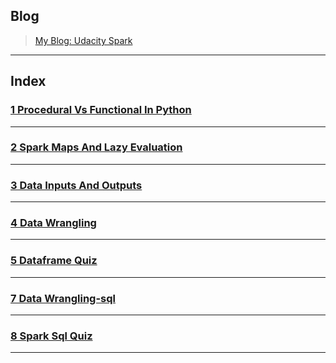 ## Blog

> [My Blog: Udacity Spark](https://zacks.one/udacity-spark/)

---

## Index

### [1 Procedural Vs Functional In Python](./1_procedural_vs_functional_in_python.ipynb)

---

### [2 Spark Maps And Lazy Evaluation](./2_spark_maps_and_lazy_evaluation.ipynb)

---

### [3 Data Inputs And Outputs](./3_data_inputs_and_outputs.ipynb)

---

### [4 Data Wrangling](./4_data_wrangling.ipynb)

---

### [5 Dataframe Quiz](./5_dataframe_quiz.ipynb)

---

### [7 Data Wrangling-sql](./7_data_wrangling-sql.ipynb)

---

### [8 Spark Sql Quiz](./8_spark_sql_quiz.ipynb)

---


